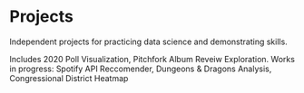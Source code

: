 # Projects
Independent projects for practicing data science and demonstrating skills.

Includes 2020 Poll Visualization, Pitchfork Album Reveiw Exploration.
Works in progress: Spotify API Reccomender, Dungeons & Dragons Analysis, Congressional District Heatmap
